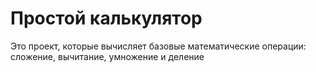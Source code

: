 # Простой калькулятор
Это проект, которые вычисляет
базовые математические операции:
сложение, вычитание, умножение и деление